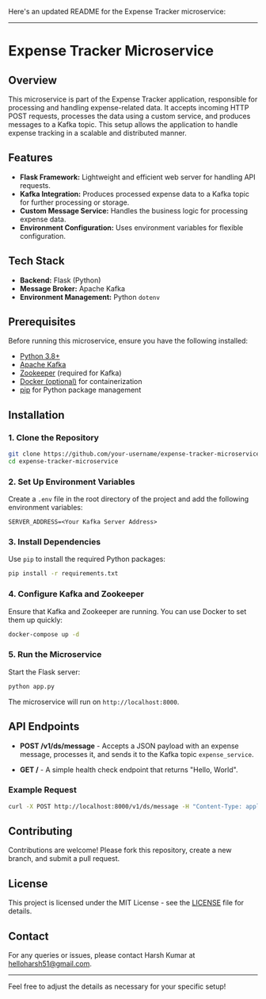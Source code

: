 Here's an updated README for the Expense Tracker microservice:

---

# Expense Tracker Microservice

## Overview

This microservice is part of the Expense Tracker application, responsible for processing and handling expense-related data. It accepts incoming HTTP POST requests, processes the data using a custom service, and produces messages to a Kafka topic. This setup allows the application to handle expense tracking in a scalable and distributed manner.

## Features

- **Flask Framework:** Lightweight and efficient web server for handling API requests.
- **Kafka Integration:** Produces processed expense data to a Kafka topic for further processing or storage.
- **Custom Message Service:** Handles the business logic for processing expense data.
- **Environment Configuration:** Uses environment variables for flexible configuration.

## Tech Stack

- **Backend:** Flask (Python)
- **Message Broker:** Apache Kafka
- **Environment Management:** Python `dotenv`

## Prerequisites

Before running this microservice, ensure you have the following installed:

- [Python 3.8+](https://www.python.org/downloads/)
- [Apache Kafka](https://kafka.apache.org/downloads)
- [Zookeeper](https://zookeeper.apache.org/releases.html) (required for Kafka)
- [Docker (optional)](https://docs.docker.com/get-docker/) for containerization
- [pip](https://pip.pypa.io/en/stable/installation/) for Python package management

## Installation

### 1. Clone the Repository

```bash
git clone https://github.com/your-username/expense-tracker-microservice.git
cd expense-tracker-microservice
```

### 2. Set Up Environment Variables

Create a `.env` file in the root directory of the project and add the following environment variables:

```env
SERVER_ADDRESS=<Your Kafka Server Address>
```

### 3. Install Dependencies

Use `pip` to install the required Python packages:

```bash
pip install -r requirements.txt
```

### 4. Configure Kafka and Zookeeper

Ensure that Kafka and Zookeeper are running. You can use Docker to set them up quickly:

```bash
docker-compose up -d
```

### 5. Run the Microservice

Start the Flask server:

```bash
python app.py
```

The microservice will run on `http://localhost:8000`.

## API Endpoints

- **POST /v1/ds/message** - Accepts a JSON payload with an expense message, processes it, and sends it to the Kafka topic `expense_service`.

- **GET /** - A simple health check endpoint that returns "Hello, World".

### Example Request

```bash
curl -X POST http://localhost:8000/v1/ds/message -H "Content-Type: application/json" -d '{"message": "Sample expense data"}'
```

## Contributing

Contributions are welcome! Please fork this repository, create a new branch, and submit a pull request.

## License

This project is licensed under the MIT License - see the [LICENSE](LICENSE) file for details.

## Contact

For any queries or issues, please contact Harsh Kumar at [helloharsh51@gmail.com](mailto:helloharsh51@gmail.com).

---

Feel free to adjust the details as necessary for your specific setup!
